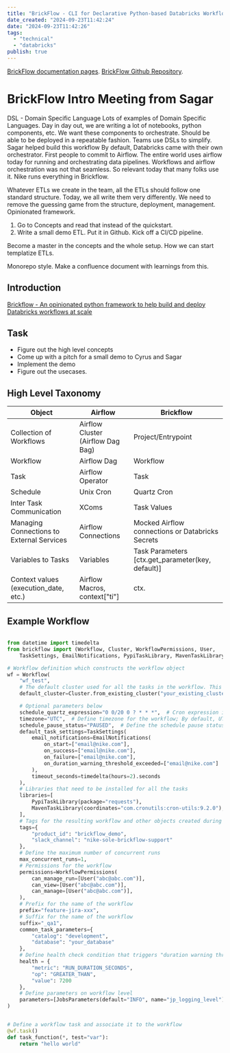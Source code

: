 ```yaml
---
title: "BrickFlow - CLI for Declarative Python-based Databricks Workflows Deployment"
date_created: "2024-09-23T11:42:24"
date: "2024-09-23T11:42:26"
tags:
  - "technical"
  - "databricks"
publish: true
---
```


[BrickFlow documentation pages](https://engineering.nike.com/brickflow/v1.2.0/). 
[BrickFlow Github Repository](https://github.com/Nike-Inc/brickflow).

# BrickFlow Intro Meeting from Sagar
DSL - Domain Specific Language
Lots of examples of Domain Specific Languages. 
Day in day out, we are writing a lot of notebooks, python components, etc. We want these components to orchestrate. Should be able to be deployed in a repeatable fashion. Teams use DSLs to simplify. Sagar helped build this workflow
By default, Databricks came with their own orchestrator. First people to commit to Airflow. The entire world uses airflow today for running and orchestrating data pipelines. 
Workflows and airflow orchestration was not that seamless. So relevant today that many folks use it. Nike runs everything in Brickflow. 

Whatever ETLs we create in the team, all the ETLs should follow one standard structure. Today, we all write them very differently. We need to remove the guessing game from the structure, deployment, management. Opinionated framework. 

1. Go to Concepts and read that instead of the quickstart. 
2. Write a small demo ETL. Put it in Github. Kick off a CI/CD pipeline. 

Become a master in the concepts and the whole setup. 
How we can start templatize ETLs. 

Monorepo style. Make a confluence document with learnings from this.

## Introduction
[Brickflow - An opinionated python framework to help build and deploy Databricks workflows at scale](https://community.databricks.com/t5/data-engineering/brickflow-an-opinionated-python-framework-to-help-build-and/td-p/60252)



##  Task
- Figure out the high level concepts
- Come up with a pitch for a small demo to Cyrus and Sagar
- Implement the demo
- Figure out the usecases. 

##  High Level Taxonomy

| Object                               | Airflow                               | Brickflow                                           |
|--------------------------------------|---------------------------------------|----------------------------------------------------|
| Collection of Workflows              | Airflow Cluster (Airflow Dag Bag)     | Project/Entrypoint                                 |
| Workflow                             | Airflow Dag                          | Workflow                                           |
| Task                                 | Airflow Operator                     | Task                                               |
| Schedule                             | Unix Cron                            | Quartz Cron                                        |
| Inter Task Communication             | XComs                                | Task Values                                        |
| Managing Connections to External Services | Airflow Connections                   | Mocked Airflow connections or Databricks Secrets   |
| Variables to Tasks                   | Variables                            | Task Parameters [ctx.get_parameter(key, default)]  |
| Context values (execution_date, etc.) | Airflow Macros, context["ti"]         | ctx.<task parameter>                               |

## Example Workflow

```python

from datetime import timedelta
from brickflow import (Workflow, Cluster, WorkflowPermissions, User, 
    TaskSettings, EmailNotifications, PypiTaskLibrary, MavenTaskLibrary, JobsParameters)

# Workflow definition which constructs the workflow object
wf = Workflow(  
    "wf_test",  
    # The default cluster used for all the tasks in the workflow. This is an all-purpose cluster, but you can also create a job cluster
    default_cluster=Cluster.from_existing_cluster("your_existing_cluster_id"),  

    # Optional parameters below
    schedule_quartz_expression="0 0/20 0 ? * * *",  # Cron expression in the Quartz format
    timezone="UTC",  # Define timezone for the workflow; By default, UTC
    schedule_pause_status="PAUSED",  # Define the schedule pause status. It is defaulted to "UNPAUSED"
    default_task_settings=TaskSettings(  
        email_notifications=EmailNotifications(
            on_start=["email@nike.com"],
            on_success=["email@nike.com"],
            on_failure=["email@nike.com"],
            on_duration_warning_threshold_exceeded=["email@nike.com"]
        ),
        timeout_seconds=timedelta(hours=2).seconds
    ),
    # Libraries that need to be installed for all the tasks
    libraries=[  
        PypiTaskLibrary(package="requests"),
        MavenTaskLibrary(coordinates="com.cronutils:cron-utils:9.2.0"),
    ],
    # Tags for the resulting workflow and other objects created during the workflow.
    tags={  
        "product_id": "brickflow_demo",
        "slack_channel": "nike-sole-brickflow-support"
    },
    # Define the maximum number of concurrent runs
    max_concurrent_runs=1,  
    # Permissions for the workflow
    permissions=WorkflowPermissions(  
        can_manage_run=[User("abc@abc.com")],
        can_view=[User("abc@abc.com")],
        can_manage=[User("abc@abc.com")],
    ),
    # Prefix for the name of the workflow
    prefix="feature-jira-xxx",  
    # Suffix for the name of the workflow
    suffix="_qa1",  
    common_task_parameters={  
        "catalog": "development",
        "database": "your_database"
    },
    # Define health check condition that triggers "duration warning threshold exceeded" notifications
    health = { 
        "metric": "RUN_DURATION_SECONDS",
        "op": "GREATER_THAN",
        "value": 7200
    },
    # Define parameters on workflow level
    parameters=[JobsParameters(default="INFO", name="jp_logging_level")],  
)


# Define a workflow task and associate it to the workflow
@wf.task()  
def task_function(*, test="var"):
    return "hello world"
```


